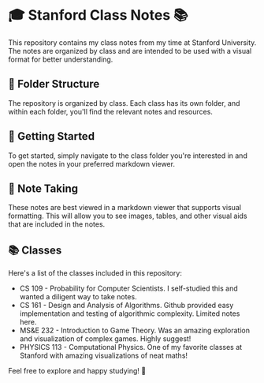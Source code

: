 # 🎓 Stanford Class Notes 📚

This repository contains my class notes from my time at Stanford University. The notes are organized by class and are intended to be used with a visual format for better understanding.

## 📂 Folder Structure

The repository is organized by class. Each class has its own folder, and within each folder, you'll find the relevant notes and resources.

## 🚀 Getting Started

To get started, simply navigate to the class folder you're interested in and open the notes in your preferred markdown viewer.

## 📝 Note Taking

These notes are best viewed in a markdown viewer that supports visual formatting. This will allow you to see images, tables, and other visual aids that are included in the notes.

## 📚 Classes

Here's a list of the classes included in this repository:

- CS 109 - Probability for Computer Scientists. I self-studied this and wanted a diligent way to take notes.
- CS 161 - Design and Analysis of Algorithms. Github provided easy implementation and testing of algorithmic complexity. Limited notes here.
- MS&E 232 - Introduction to Game Theory. Was an amazing exploration and visualization of complex games. Highly suggest!
- PHYSICS 113 - Computational Physics. One of my favorite classes at Stanford with amazing visualizations of neat maths!

Feel free to explore and happy studying! 🎉
